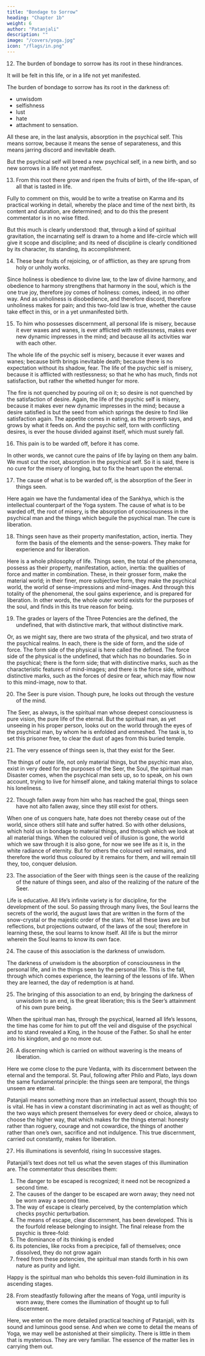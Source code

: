 ```yaml
---
title: "Bondage to Sorrow"
heading: "Chapter 1b"
weight: 6
author: "Patanjali"
description: ""
image: "/covers/yoga.jpg"
icon: "/flags/in.png"
---
```



12. The burden of bondage to sorrow has its root in these hindrances. 

It will be felt in this life, or in a life not yet manifested.

The burden of bondage to sorrow has its root in the darkness of:
- unwisdom
- selfishness
- lust
- hate
- attachment to sensation. 

All these are, in the last analysis, absorption in the psychical self. This means sorrow, because it means the sense of separateness, and this means jarring discord and inevitable death. 

But the psychical self will breed a new psychical self, in a new birth, and so new sorrows in a life not yet manifest.


13. From this root there grow and ripen the fruits of birth, of the life-span, of all that is tasted in life.

Fully to comment on this, would be to write a treatise on Karma and its practical working in detail, whereby the place and time of the next birth, its content and duration, are determined; and to do this the present commentator is in no wise fitted. 

But this much is clearly understood: that, through a kind of spiritual gravitation, the incarnating self is drawn to a home and life-circle which will give it scope and discipline; and its need of discipline is clearly conditioned by its character, its standing, its accomplishment.

14. These bear fruits of rejoicing, or of affliction, as they are sprung from holy or unholy works.

Since holiness is obedience to divine law, to the law of divine harmony, and obedience to harmony strengthens that harmony in the soul, which is the one true joy, therefore joy comes of holiness: comes, indeed, in no other way. And as unholiness is disobedience, and therefore discord, therefore unholiness makes for pain; and this two-fold law is true, whether the cause take effect in this, or in a yet unmanifested birth.

15. To him who possesses discernment, all personal life is misery, because it ever waxes and wanes, is ever afflicted with restlessness, makes ever new dynamic impresses in the mind; and because all its activities war with each other.

The whole life of the psychic self is misery, because it ever waxes and wanes; because birth brings inevitable death; because there is no expectation without its shadow, fear. The life of the psychic self is misery, because it is afflicted with restlessness; so that he who has much, finds not satisfaction, but rather the whetted hunger for more. 

The fire is not quenched by pouring oil on it; so desire is not quenched by the satisfaction of desire. Again, the life of the psychic self is misery, because it makes ever new dynamic impresses in the mind; because a desire satisfied is but the seed from which springs the desire to find like satisfaction again. The appetite comes in eating, as the proverb says, and grows by what it feeds on. And the psychic self, torn with conflicting desires, is ever the house divided against itself, which must surely fall.

16. This pain is to be warded off, before it has come.

In other words, we cannot cure the pains of life by laying on them any balm. We must cut the root, absorption in the psychical self. So it is said, there is no cure for the misery of longing, but to fix the heart upon the eternal.

17. The cause of what is to be warded off, is the absorption of the Seer in things seen.

Here again we have the fundamental idea of the Sankhya, which is the intellectual counterpart of the Yoga system. The cause of what is to be warded off, the root of misery, is the absorption of consciousness in the psychical man and the things which beguile the psychical man. The cure is liberation.

18. Things seen have as their property manifestation, action, inertia. They form the basis of the elements and the sense-powers. They make for experience and for liberation.

Here is a whole philosophy of life. Things seen, the total of the phenomena, possess as their property, manifestation, action, inertia: the qualities of force and matter in combination. These, in their grosser form, make the material world; in their finer, more subjective form, they make the psychical world, the world of sense-impressions and mind-images. And through this totality of the phenomenal, the soul gains experience, and is prepared for liberation. In other words, the whole outer world exists for the purposes of the soul, and finds in this its true reason for being.

19. The grades or layers of the Three Potencies are the defined, the undefined, that with distinctive mark, that without distinctive mark.

Or, as we might say, there are two strata of the physical, and two strata of the psychical realms. In each, there is the side of form, and the side of force. The form side of the physical is here called the defined. The force side of the physical is the undefined, that which has no boundaries. So in the psychical; there is the form side; that with distinctive marks, such as the characteristic features of mind-images; and there is the force side, without distinctive marks, such as the forces of desire or fear, which may flow now to this mind-image, now to that.

20. The Seer is pure vision. Though pure, he looks out through the vesture of the mind.

The Seer, as always, is the spiritual man whose deepest consciousness is pure vision, the pure life of the eternal. But the spiritual man, as yet unseeing in his proper person, looks out on the world through the eyes of the psychical man, by whom he is enfolded and enmeshed. The task is, to set this prisoner free, to clear the dust of ages from this buried temple.

21. The very essence of things seen is, that they exist for the Seer.

The things of outer life, not only material things, but the psychic man also, exist in very deed for the purposes of the Seer, the Soul, the spiritual man Disaster comes, when the psychical man sets up, so to speak, on his own account, trying to live for himself alone, and taking material things to solace his loneliness.

22. Though fallen away from him who has reached the goal, things seen have not alto fallen away, since they still exist for others.

When one of us conquers hate, hate does not thereby cease out of the world, since others still hate and suffer hatred. So with other delusions, which hold us in bondage to material things, and through which we look at all material things. When the coloured veil of illusion is gone, the world which we saw through it is also gone, for now we see life as it is, in the white radiance of eternity. But for others the coloured veil remains, and therefore the world thus coloured by it remains for them, and will remain till they, too, conquer delusion.

23. The association of the Seer with things seen is the cause of the realizing of the nature of things seen, and also of the realizing of the nature of the Seer.

Life is educative. All life’s infinite variety is for discipline, for the development of the soul. So passing through many lives, the Soul learns the secrets of the world, the august laws that are written in the form of the snow-crystal or the majestic order of the stars. Yet all these laws are but reflections, but projections outward, of the laws of the soul; therefore in learning these, the soul learns to know itself. All life is but the mirror wherein the Soul learns to know its own face.

24. The cause of this association is the darkness of unwisdom.

The darkness of unwisdom is the absorption of consciousness in the personal life, and in the things seen by the personal life. This is the fall, through which comes experience, the learning of the lessons of life. When they are learned, the day of redemption is at hand.

25. The bringing of this association to an end, by bringing the darkness of unwisdom to an end, is the great liberation; this is the Seer’s attainment of his own pure being.

When the spiritual man has, through the psychical, learned all life’s lessons, the time has come for him to put off the veil and disguise of the psychical and to stand revealed a King, in the house of the Father. So shall he enter into his kingdom, and go no more out.

26. A discerning which is carried on without wavering is the means of liberation.

Here we come close to the pure Vedanta, with its discernment between the eternal and the temporal. St. Paul, following after Philo and Plato, lays down the same fundamental principle: the things seen are temporal, the things unseen are eternal.

Patanjali means something more than an intellectual assent, though this too is vital. He has in view a constant discriminating in act as well as thought; of the two ways which present themselves for every deed or choice, always to choose the higher way, that which makes for the things eternal: honesty rather than roguery, courage and not cowardice, the things of another rather than one’s own, sacrifice and not indulgence. This true discernment, carried out constantly, makes for liberation.

27. His illuminations is sevenfold, rising In successive stages.

Patanjali’s text does not tell us what the seven stages of this illumination are. The commentator thus describes them:

1. The danger to be escaped is recognized; it need not be recognized a second time. 
2. The causes of the danger to be escaped are worn away; they need not be worn away a second time.
3. The way of escape is clearly perceived, by the contemplation which checks psychic perturbation.
4. The means of escape, clear discernment, has been developed. This is the fourfold release belonging to insight. The final release from the psychic is three-fold: 
5. The dominance of its thinking is ended
6. its potencies, like rocks from a precipice, fall of themselves; once dissolved, they do not grow again
7. freed from these potencies, the spiritual man stands forth in his own nature as purity and light. 

Happy is the spiritual man who beholds this seven-fold illumination in its ascending stages.


28. From steadfastly following after the means of Yoga, until impurity is worn away, there comes the illumination of thought up to full discernment.

Here, we enter on the more detailed practical teaching of Patanjali, with its sound and luminous good sense. And when we come to detail the means of Yoga, we may well be astonished at their simplicity. There is little in them that is mysterious. They are very familiar. The essence of the matter lies in carrying them out.
